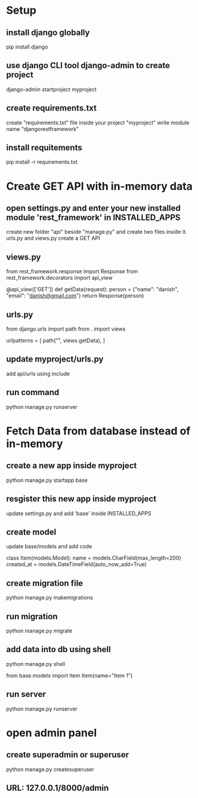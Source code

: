 # Setup
## install django globally
pip install django

## use django CLI tool django-admin to create project
django-admin startproject myproject

## create requirements.txt
create "requirements.txt" file inside your project "myproject"
write module name "djangorestframework"

## install requitements
pip install -r requirements.txt

# Create GET API with in-memory data

## open settings.py and enter your new installed module 'rest_framework' in INSTALLED_APPS
create new folder "api" beside "manage.py" and create two files inside it. urls.py and views.py
create a GET API

## views.py
from rest_framework.response import Response
from rest_framework.decorators import api_view

@api_view(['GET'])
def getData(request):
    person = {"name": "danish", "email": "danish@gmail.com"}
    return Response(person)


## urls.py
from django.urls import path
from . import views

urlpatterns = [
    path("", views.getData),
]


## update myproject/urls.py
add api/urls using include

## run command
python manage.py runserver



# Fetch Data from database instead of in-memory

## create a new app inside myproject
python manage.py startapp base

## resgister this new app inside myproject
update settings.py and add 'base' inside INSTALLED_APPS

## create model
update base/models and add code

class Item(models.Model):
    name = models.CharField(max_length=200)
    created_at = models.DateTimeField(auto_now_add=True)

## create migration file
python manage.py makemigrations

## run migration 
python manage.py migrate

## add data into db using shell
python manage.py shell

from base.models import Item
Item(name="Item 1")

## run server
python manage.py runserver


# open admin panel

## create superadmin or superuser
python manage.py createsuperuser

## URL: 127.0.0.1/8000/admin

